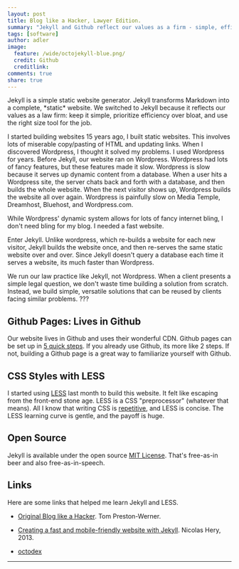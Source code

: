 ```yaml
---
layout: post
title: Blog like a Hacker, Lawyer Edition.
summary: "Jekyll and Github reflect our values as a firm - simple, efficient & open source solutions."
tags: [software]
author: adler
image:
  feature: /wide/octojekyll-blue.png/
  credit: Github
  creditlink: 
comments: true
share: true
---
```



<p class="big-text">Jekyll is a simple static website generator. Jekyll transforms Markdown into a complete, *static* website.  We switched to Jekyll because it reflects our values as a law firm: keep it simple, prioritize efficiency over bloat, and use the right size tool for the job.</p> 

I started building websites 15 years ago, I built static websites. This involves lots of miserable copy/pasting of HTML and updating links. When I discovered Wordpress, I thought it solved my problems. I used Wordpress for years. Before Jekyll, our website ran on Wordpress. Wordpress had lots of fancy features, but these features made it slow. Wordpress is slow because it serves up dynamic content from a database. When a user hits a Wordpress site, the server chats back and forth with a database, and then builds the whole website. When the next visitor shows up, Wordpress builds the website all over again. Wordpress is painfully slow on Media Temple, Dreamhost, Bluehost, and Wordpress.com.

While Wordpress' dynamic system allows for lots of fancy internet bling, I don't need bling for my blog. I needed a fast website. 

Enter Jekyll. Unlike wordpress, which re-builds a website for each new visitor, Jekyll builds the website once, and then re-serves the same static website over and over. Since Jekyll doesn't query a database each time it serves a website, its much faster than Wordpress. 

We run our law practice like Jekyll, not Wordpress. When a client presents a simple legal question, we don't waste time building a solution from scratch. Instead, we build simple, versatile solutions that can be reused by clients facing similar problems. ???


## Github Pages: Lives in Github

Our website lives in Github and uses their wonderful CDN. Github pages can be set up in [5 quick steps](https://pages.github.com/). If you already use Github, its more like 2 steps. If not, building a Github page is a great way to familiarize yourself with Github.  



## CSS Styles with LESS

I started using [LESS](http://lesscss.org/) last month to build this website. It felt like escaping from the front-end stone age. LESS is a CSS "preprocessor" (whatever that means). All I know that writing CSS is [repetitive](http://en.wikipedia.org/wiki/Don't_repeat_yourself), and LESS is concise. The LESS learning curve is gentle, and the payoff is huge. 

## Open Source

Jekyll is available under the open source [MIT License](https://github.com/jekyll/jekyll/blob/master/LICENSE). That's free-as-in beer and also free-as-in-speech. 

## Links

Here are some links that helped me learn Jekyll and LESS. 

* [Original Blog like a Hacker](http://tom.preston-werner.com/2008/11/17/blogging-like-a-hacker.html). Tom Preston-Werner. 

* [Creating a fast and mobile-friendly website with Jekyll](http://nicolashery.com/fast-mobile-friendly-website-with-jekyll/). Nicolas Hery, 2013. 

* [octodex](https://octodex.github.com/)

- - - 
